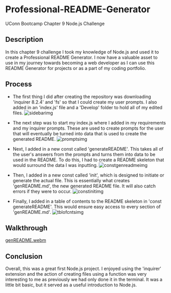# Professional-README-Generator
UConn Bootcamp Chapter 9 Node.js Challenge

## Description
In this chapter 9 challenge I took my knowledge of Node.js and used it to create a Professional README Generator.  I now have a valuable asset to use in my journey towards becoming a web developer as I can use this README Generator for projects or as a part of my coding portfolio.


## Process
* The first thing I did after creating the repository was downloading 'inquirer 8.2.4' and 'fs' so that I could create my user prompts.  I also added in an 'index.js' file and a 'Develop' folder to hold all of my edited files.
![sidebarimg]("Professional-README-Generator\assets\sidebarimg.png")


* The next step was to start my index.js where I added in my requirements and my inquirer prompts.  These are used to create prompts for the user that will eventually be turned into data that is used to create the generated README. 
![promptsimg]("Professional-README-Generator\assets\promptsimg.png")


* Next, I added in a new const called 'generateREADME'.  This takes all of the user's answers from the prompts and turns them into data to be used in the README.  To do this, I had to create a README skeleton that would surround the data I was inputting.
![constgenreadmeimg]("Professional-README-Generator\assets\constgenreadmeimg.png")


* Then, I added in a new const called 'init', which is designed to initiate or generate the actual file.  This is essentially what creates 'genREADME.md', the new generated README file.  It will also catch errors if they were to occur.
![constinitimg]("Professional-README-Generator\assets\constinitimg.png")


* Finally, I added in a table of contents to the README skeleton in 'const generateREADME'.  This would ensure easy access to every section of 'genREADME.md'.
![tblofcntsimg]("Professional-README-Generator\assets\tblofcntsimg.png")


## Walkthrough
[genREADME.webm](https://user-images.githubusercontent.com/122398507/228098545-2f497441-7c77-44e5-86d2-722431196df3.webm)


## Conclusion
Overall, this was a great first Node.js project.  I enjoyed using the 'inquirer' extension and the action of creating files using a function was very interesting to me as previously we had only done it in the terminal.  It was a little bit basic, but it served as a useful introduction to Node.js.

